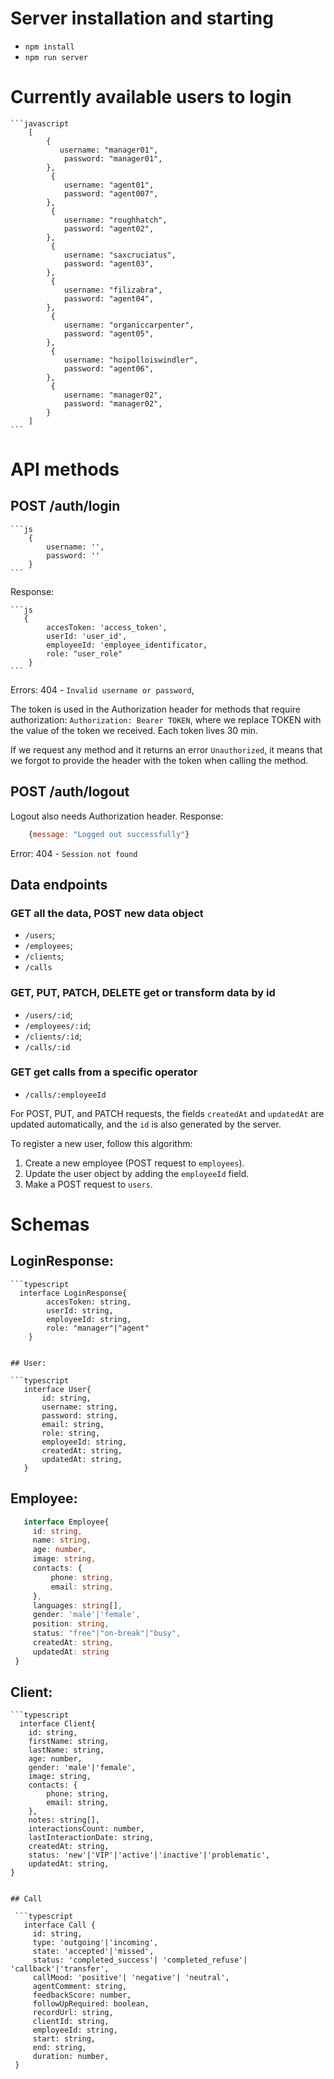 # Server installation and starting
-   `npm install`
-   `npm run server`
    
# Currently available users to login
    ```javascript
        [
            {
               username: "manager01",
                password: "manager01",
            },
             {
                username: "agent01",
                password: "agent007",
            },
             {
                username: "roughhatch",
                password: "agent02",
            },
             {
                username: "saxcruciatus",
                password: "agent03",
            },
             {
                username: "filizabra",
                password: "agent04",
            },
             {
                username: "organiccarpenter",
                password: "agent05",
            },
             {
                username: "hoipolloiswindler",
                password: "agent06",
            },
             {
                username: "manager02",
                password: "manager02",
            }
        ]
    ```

# API methods

## POST /auth/login
    ```js
        {
            username: '',
            password: ''
        }
    ```
Response: 

    ```js
       {
            accesToken: 'access_token', 
            userId: 'user_id',
            employeeId: 'employee_identificator, 
            role: "user_role"
        }
    ```
Errors: 
   404 - `Invalid username or password`,

The token is used in the Authorization header for methods that require authorization: `Authorization: Bearer TOKEN`, where we replace TOKEN with the value of the token we received. Each token lives  30 min. 

If we request any method and it returns an error `Unauthorized`, it means that we forgot to provide the header with the token when calling the method.  

## POST /auth/logout
Logout also needs Authorization header. 
Response:

```js
    {message: "Logged out successfully"}
```
Error:
    404 - `Session not found`
    
## Data endpoints

### GET all the data, POST new data object

- `/users`;
- `/employees`;
- `/clients`;
- `/calls`

### GET, PUT, PATCH, DELETE get or transform data by id
  - `/users/:id`;
  - `/employees/:id`;
  - `/clients/:id`;
  - `/calls/:id`
### GET get calls from a specific operator
  - `/calls/:employeeId`

For POST, PUT, and PATCH requests, the fields `createdAt` and `updatedAt` are updated automatically, and the `id` is also generated by the server. 

To register a new user, follow this algorithm:

1. Create a new employee (POST request to `employees`).
2. Update the user object by adding the `employeeId` field.
3. Make a POST request to `users`.

# Schemas
## LoginResponse:

    ```typescript
      interface LoginResponse{
            accesToken: string, 
            userId: string,
            employeeId: string, 
            role: "manager"|"agent"
        }
   ```

## User:

   ```typescript
      interface User{
          id: string,
          username: string,
          password: string,
          email: string,
          role: string,
          employeeId: string,
          createdAt: string,
          updatedAt: string,
      }
   ```

## Employee:

   ```typescript
      interface Employee{
        id: string,
        name: string,
        age: number,
        image: string,
        contacts: {
            phone: string,
            email: string,
        },
        languages: string[],
        gender: 'male'|'female',
        position: string,
        status: "free"|"on-break"|"busy",
        createdAt: string,
        updatedAt: string
    }
   ```

## Client:

    ```typescript
      interface Client{
        id: string,
        firstName: string,
        lastName: string,
        age: number,
        gender: 'male'|'female',
        image: string,
        contacts: {
            phone: string,
            email: string,
        },
        notes: string[],
        interactionsCount: number,
        lastInteractionDate: string,
        createdAt: string,
        status: 'new'|'VIP'|'active'|'inactive'|'problematic',
        updatedAt: string,
    }
   ```

## Call

    ```typescript
      interface Call {
        id: string,
        type: 'outgoing'|'incoming',
        state: 'accepted'|'missed',
        status: 'completed_success'| 'completed_refuse'| 'callback'|'transfer',
        callMood: 'positive'| 'negative'| 'neutral',
        agentComment: string,
        feedbackScore: number,
        followUpRequired: boolean,
        recordUrl: string,
        clientId: string,
        employeeId: string,
        start: string,
        end: string,
        duration: number,
    }
```
